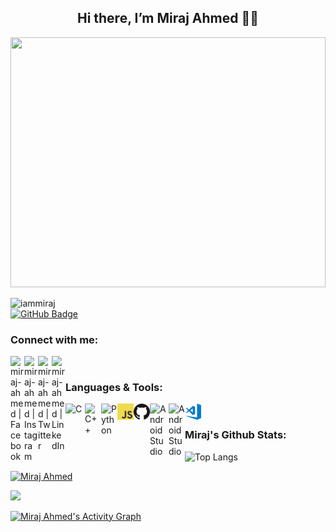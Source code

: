 <h2 align="center">Hi there, I’m Miraj Ahmed 👨‍💻 </h2>

<a href="#"><img width="100%" height="400px" src="https://imgur.com/6SeXtr8.jpg"/></a>

<p>&nbsp;<img align="left" src="https://komarev.com/ghpvc/?username=iammiraj&style=plastic" alt="iammiraj"/> <br>
<a href="https://github.com/iammirajt?tab=followers"><img src="https://img.shields.io/github/followers/iammiraj?label=Followers&style=social" alt="GitHub Badge"></a>
<br>

### Connect with me:

<a href="https://twitter.com/mirajahmedm">
<img align="left" alt="miraj-ahmed | Facebook" width="22px" src="https://cdn.jsdelivr.net/npm/simple-icons@3.13.0/icons/facebook.svg" />
</a>
<a href="https://www.instagram.com/miraj85s/">
<img align="left" alt="miraj-ahmed | Instagram" width="22px" src="https://cdn.jsdelivr.net/npm/simple-icons@v3/icons/instagram.svg" />
</a>
<a href="https://twitter.com/miraj85s">
<img align="left" alt="miraj-ahmed | Twitter" width="22px" src="https://cdn.jsdelivr.net/npm/simple-icons@v3/icons/twitter.svg" />
</a>
<a href="https://www.linkedin.com/in/miraj-ahmed/">
<img align="left" alt="miraj-ahmed | LinkedIn" width="22px" src="https://cdn.jsdelivr.net/npm/simple-icons@v3/icons/linkedin.svg" />
</a>

<br>

### Languages & Tools:

<img align="left" alt="C" width="31px" src="https://cdn.icon-icons.com/icons2/2415/PNG/512/c_original_logo_icon_146611.png" />
<img align="left" alt="C++" width="26px" src="https://upload.wikimedia.org/wikipedia/commons/thumb/1/18/ISO_C%2B%2B_Logo.svg/306px-ISO_C%2B%2B_Logo.svg.png" />
<img align="left" alt="Python" width="26px" src="https://upload.wikimedia.org/wikipedia/commons/thumb/c/c3/Python-logo-notext.svg/600px-Python-logo-notext.svg.png" />
<img align="left" alt="JavaScript" width="26px"src="https://raw.githubusercontent.com/github/explore/80688e429a7d4ef2fca1e82350fe8e3517d3494d/topics/javascript/javascript.png"/>
<img align="left" alt="GitHub" width="26px" src="https://raw.githubusercontent.com/github/explore/78df643247d429f6cc873026c0622819ad797942/topics/github/github.png" />
<img align="left" alt="Android Studio" width="30px" src="https://upload.wikimedia.org/wikipedia/commons/2/21/Matlab_Logo.png"/>
<img align="left" alt="Android Studio" width="26px" src="https://upload.wikimedia.org/wikipedia/commons/e/e3/Android_Studio_Icon_%282014-2019%29.svg"/>
<img align="left" alt="Visual Studio Code" width="26px" src="https://raw.githubusercontent.com/github/explore/80688e429a7d4ef2fca1e82350fe8e3517d3494d/topics/visual-studio-code/visual-studio-code.png" />

<br>
  
### Miraj's Github Stats:
  
![Top Langs](https://github-readme-stats.vercel.app/api/top-langs/?username=iammiraj&layout=compact&theme=react&hide_border=true&bg_color=0D1117)
  
<a href="https://github-readme-streak-stats.herokuapp.com/?user=iammiraj&theme=black-ice&hide_border=true&stroke=0000&background=060A0CD0"><img alt="Miraj Ahmed" src="https://github-readme-streak-stats.herokuapp.com/?user=iammiraj&theme=black-ice&hide_border=true&stroke=0000&background=060A0CD0"/></a>
  
<a href ="https://github-readme-stats.vercel.app/api?username=iammiraj&show_icons=true&theme=radical"><img src="https://github-readme-stats.vercel.app/api?username=iammiraj&show_icons=true&theme=radical"></a>
  
<a href ="https://activity-graph.herokuapp.com/graph?username=iammiraj&bg_color=0D1117&color=5BCDEC&line=5BCDEC&point=FFFFFF&hide_border=true"><img alt="Miraj Ahmed's Activity Graph" src="https://activity-graph.herokuapp.com/graph?username=iammiraj&bg_color=0D1117&color=5BCDEC&line=5BCDEC&point=FFFFFF&hide_border=true"/></a>
  
